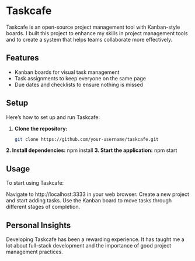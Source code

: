 # Taskcafe

Taskcafe is an open-source project management tool with Kanban-style boards. I built this project to enhance my skills in project management tools and to create a system that helps teams collaborate more effectively.

## Features
- Kanban boards for visual task management
- Task assignments to keep everyone on the same page
- Due dates and checklists to ensure nothing is missed

## Setup
Here’s how to set up and run Taskcafe:
1. **Clone the repository:**
   ```bash
   git clone https://github.com/your-username/taskcafe.git
**2. Install dependencies:**
      npm install
**3. Start the application:**
      npm start

## Usage
To start using Taskcafe:

Navigate to http://localhost:3333 in your web browser.
Create a new project and start adding tasks.
Use the Kanban board to move tasks through different stages of completion.

## Personal Insights
Developing Taskcafe has been a rewarding experience. It has taught me a lot about full-stack development and the importance of good project management practices.
